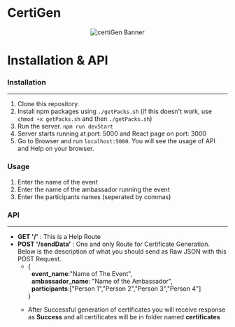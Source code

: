 # CertiGen
<p align="center">
  <img src="https://i.imgur.com/my2aGQ9.png" alt="certiGen Banner">
</p>

# Installation & API

### Installation
<hr/>

1. Clone this repository.
2. Install npm packages using `./getPacks.sh` (if this doesn't work, use <code>chmod +x getPacks.sh</code> and then <code>./getPacks.sh</code>)
3. Run the server. `npm run devStart`
4. Server starts running at port: 5000 and React page on port: 3000
6. Go to Browser and run `localhost:5000`. You will see the usage of API and Help on your browser.

### Usage

1. Enter the name of the event
2. Enter the name of the ambassador running the event
3. Enter the participants names (seperated by commas)

### API
<hr/>
<ul><li><b>GET '/'</b> : This is a Help Route</li> <li><b>POST '/sendData'</b> : One and only Route for Certificate Generation. Below is the description of what you should send as Raw JSON with this POST Request. <br/><ul><li>{<br/> &nbsp; <b>event_name</b>:"Name of The Event",<br/>&nbsp; <b> ambassador_name</b>: "Name of the Ambassador",<br/>&nbsp; <b>participants</b>:["Person 1","Person 2","Person 3","Person 4"]<br/>}</li><ul></li></ul><li> After Successful generation of certificates you will receive response as <b>Success</b> and all certificates will be in folder named <b>certificates</b></li>
